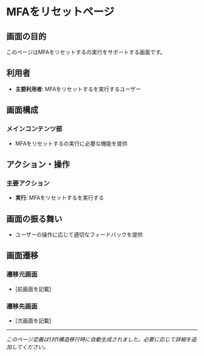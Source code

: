 # MFAをリセットページ

## 画面の目的
このページはMFAをリセットするの実行をサポートする画面です。

## 利用者
- **主要利用者**: MFAをリセットするを実行するユーザー

## 画面構成

### メインコンテンツ部
- MFAをリセットするの実行に必要な機能を提供

## アクション・操作

### 主要アクション
- **実行**: MFAをリセットするを実行する

## 画面の振る舞い
- ユーザーの操作に応じて適切なフィードバックを提供

## 画面遷移

### 遷移元画面
- [前画面を記載]

### 遷移先画面
- [次画面を記載]

---
*このページ定義は1対1構造移行時に自動生成されました。必要に応じて詳細を追加してください。*
